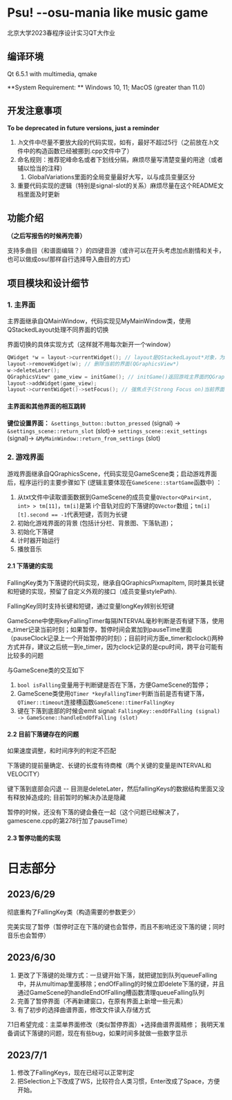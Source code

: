 # Psu! --osu-mania like music game

北京大学2023春程序设计实习QT大作业

## 编译环境

Qt 6.5.1 with multimedia, qmake

**System Requirement: ** Windows 10, 11; MacOS (greater than 11.0)

## 开发注意事项

**To be deprecated in future versions, just a reminder**

1. .h文件中尽量不要放大段的代码实现，如有，最好不超过5行（之前放在.h文件中的构造函数已经被挪到.cpp文件中了）
2. 命名规则：推荐驼峰命名或者下划线分隔，麻烦尽量写清楚变量的用途（或者辅以恰当的注释）
   1. GlobalVariations里面的全局变量最好大写，以与成员变量区分
3. 重要代码实现的逻辑（特别是signal-slot的关系）麻烦尽量在这个README文档里面及时更新

## 功能介绍

**（之后写报告的时候再完善）**

支持多曲目（和谱面编辑？）的四键音游（或许可以在开头考虑加点剧情和关卡，也可以做成osu!那样自行选择导入曲目的方式）

## 项目模块和设计细节

### 1. 主界面

主界面继承自QMainWindow，代码实现见MyMainWindow类，使用QStackedLayout处理不同界面的切换

界面切换的具体实现方式（这样就不用每次新开一个window）

```c++
QWidget *w = layout->currentWidget(); // layout是QStackedLayout*对象，为MyMainWindow类的成员变量
layout->removeWidget(w); // 删除当前的界面(QGraphicsView*)
w->deleteLater();
QGraphicsView* game_view = initGame(); // initGame()返回游戏主界面的QGraphicsView*指针
layout->addWidget(game_view);
layout->currentWidget()->setFocus(); // 强焦点于(Strong Focus on)当前界面，以保证程序能响应键盘输入
```

#### 主界面和其他界面的相互跳转

**键位设置界面：** ```&settings_button::button_pressed``` (signal) -> ```&settings_scene::return_slot``` (slot)-> ```settings_scene::exit_settings``` (signal)-> ```&MyMainWindow::return_from_settings``` (slot)

### 2. 游戏界面

游戏界面继承自QGraphicsScene，代码实现见GameScene类；启动游戏界面后，程序运行的主要步骤如下 (逻辑主要体现在```GameScene::startGame```函数中) ：

1. 从txt文件中读取谱面数据到GameScene的成员变量```QVector<QPair<int, int> > tm[11]```，```tm[i]```是第 i个音轨对应的下落键的```QVector```数组；```tm[i][t].second == -1```代表短键，否则为长键
2. 初始化游戏界面的背景 (包括计分栏、背景图、下落轨道)；
3. 初始化下落键
4. 计时器开始运行
5. 播放音乐

#### 2.1 下落键的实现

FallingKey类为下落键的代码实现，继承自QGraphicsPixmapItem, 同时兼具长键和短键的实现，预留了自定义外观的接口（成员变量stylePath).

FallingKey同时支持长键和短键，通过变量longKey辨别长短键

GameScene中使用keyFallingTimer每隔INTERVAL毫秒判断是否有键下落，使用e_timer记录当前时刻；如果暂停，暂停时间会累加到pauseTime里面（pauseClock记录上一个开始暂停的时刻）；目前时间方面e_timer和clock()两种方式并存，建议之后统一到e_timer，因为clock记录的是cpu时间，跨平台可能有比较多的问题

 与GameScene类的交互如下

1. ```bool isFalling```变量用于判断键是否在下落，方便GameScene的暂停；
2. GameScene类使用```QTimer *keyFallingTimer```判断当前是否有键下落，```QTimer::timeout```连接槽函数```GameScene::timerFallingKey```
3. 键在下落到底部的时候会emit signal: ```FallingKey::endOfFalling (signal) -> GameScene::handleEndOfFalling (slot)```

#### 2.2 目前下落键存在的问题

如果速度调整，和时间序列的判定不匹配

下落键的提前量确定、长键的长度有待商榷（两个关键的变量是INTERVAL和VELOCITY）

键下落到底部会闪退 -- 目测是deleteLater，然后fallingKeys的数据结构里面又没有释放掉造成的; 目前暂时的解决办法是隐藏

暂停的时候，还没有下落的键会叠在一起（这个问题已经解决了，gamescene.cpp的第278行加了pauseTime）

#### 2.3 暂停功能的实现



# 日志部分

## 2023/6/29

彻底重构了FallingKey类（构造需要的参数更少）

完美实现了暂停（暂停时正在下落的键也会暂停，而且不影响还没下落的键；同时音乐也会暂停）

## 2023/6/30

1. 更改了下落键的处理方式：一旦键开始下落，就把键加到队列queueFalling中，并从multimap里面移除；endOfFalling的时候立即delete下落的键，并且通过GameScene的handleEndOfFalling槽函数清理queueFalling队列
2. 完善了暂停界面（不再新建窗口，在原有界面上新增一些元素）
3. 有了初步的选择曲谱界面，修改文件读入存储方式

7.1日希望完成：主菜单界面修改（类似暂停界面）+选择曲谱界面精修；
我明天准备调试下落键的问题，现在有些bug，如果时间多就做一些数字显示

## 2023/7/1

1. 修改了FallingKeys，现在已经可以正常判定
2. 把Selection上下改成了WS，比较符合人类习惯，Enter改成了Space，方便开始。

